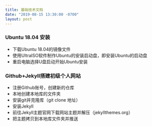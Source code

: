 ```yaml
---
title: 基础技术文档
date: "2019-08-15 13:30:00 -0700"
layout: post
---
```

### Ubuntu 18.04 安装
* 下载Ubuntu 18.04的镜像文件
* 使用UltraISO软件制作Ubuntu的安装启动盘，即安装Ubuntu的启动盘
* 重启电脑选择U盘启动开始Ubuntu安装

### Github+Jekyll搭建初级个人网站

* 注册Github账号，创建新的仓库
* 本地创建本地库的文件夹
* 安装git并克隆库（git clone 地址）
* 安装Jekyll
* 前往Jekyll主题官网下载网站主题并解压（jekyllthemes.org）
* 把主题拷贝到本地库文件夹并推送

#### 



##### 


